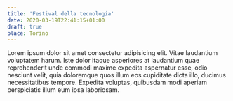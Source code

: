```yaml
---
title: 'Festival della tecnologia'
date: 2020-03-19T22:41:15+01:00
draft: true
place: Torino
---
```


Lorem ipsum dolor sit amet consectetur adipisicing elit. Vitae laudantium voluptatem harum. Iste dolor itaque asperiores at laudantium quae reprehenderit unde commodi maxime expedita aspernatur esse, odio nesciunt velit, quia doloremque quos illum eos cupiditate dicta illo, ducimus necessitatibus tempore. Expedita voluptas, quibusdam modi aperiam perspiciatis illum eum ipsa laboriosam.
